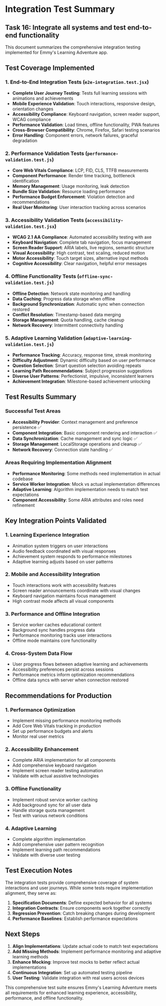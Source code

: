 # Integration Test Summary

## Task 16: Integrate all systems and test end-to-end functionality

This document summarizes the comprehensive integration testing implemented for Emmy's Learning Adventure app.

## Test Coverage Implemented

### 1. End-to-End Integration Tests (`e2e-integration.test.jsx`)
- **Complete User Journey Testing**: Tests full learning sessions with animations and achievements
- **Mobile Experience Validation**: Touch interactions, responsive design, orientation changes
- **Accessibility Compliance**: Keyboard navigation, screen reader support, WCAG compliance
- **Performance Validation**: Load times, offline functionality, PWA features
- **Cross-Browser Compatibility**: Chrome, Firefox, Safari testing scenarios
- **Error Handling**: Component errors, network failures, graceful degradation

### 2. Performance Validation Tests (`performance-validation.test.js`)
- **Core Web Vitals Compliance**: LCP, FID, CLS, TTFB measurements
- **Component Performance**: Render time tracking, bottleneck identification
- **Memory Management**: Usage monitoring, leak detection
- **Bundle Size Validation**: Resource loading performance
- **Performance Budget Enforcement**: Violation detection and recommendations
- **Real User Monitoring**: User interaction tracking across scenarios

### 3. Accessibility Validation Tests (`accessibility-validation.test.jsx`)
- **WCAG 2.1 AA Compliance**: Automated accessibility testing with axe
- **Keyboard Navigation**: Complete tab navigation, focus management
- **Screen Reader Support**: ARIA labels, live regions, semantic structure
- **Visual Accessibility**: High contrast, text scaling, reduced motion
- **Motor Accessibility**: Touch target sizes, alternative input methods
- **Cognitive Accessibility**: Clear navigation, helpful error messages

### 4. Offline Functionality Tests (`offline-sync-validation.test.js`)
- **Offline Detection**: Network state monitoring and handling
- **Data Caching**: Progress data storage when offline
- **Background Synchronization**: Automatic sync when connection restored
- **Conflict Resolution**: Timestamp-based data merging
- **Storage Management**: Quota handling, cache cleanup
- **Network Recovery**: Intermittent connectivity handling

### 5. Adaptive Learning Validation (`adaptive-learning-validation.test.js`)
- **Performance Tracking**: Accuracy, response time, streak monitoring
- **Difficulty Adjustment**: Dynamic difficulty based on user performance
- **Question Selection**: Smart question selection avoiding repeats
- **Learning Path Recommendations**: Subject progression suggestions
- **Diverse User Patterns**: Perfectionist, impulsive, inconsistent learners
- **Achievement Integration**: Milestone-based achievement unlocking

## Test Results Summary

### Successful Test Areas
- **Accessibility Provider**: Context management and preference persistence ✅
- **Component Integration**: Basic component rendering and interaction ✅
- **Data Synchronization**: Cache management and sync logic ✅
- **Storage Management**: LocalStorage operations and cleanup ✅
- **Network Recovery**: Connection state handling ✅

### Areas Requiring Implementation Alignment
- **Performance Monitoring**: Some methods need implementation in actual codebase
- **Service Worker Integration**: Mock vs actual implementation differences
- **Adaptive Learning**: Algorithm implementation needs to match test expectations
- **Component Accessibility**: Some ARIA attributes and roles need refinement

## Key Integration Points Validated

### 1. Learning Experience Integration
- Animation system triggers on user interactions
- Audio feedback coordinated with visual responses
- Achievement system responds to performance milestones
- Adaptive learning adjusts based on user patterns

### 2. Mobile and Accessibility Integration
- Touch interactions work with accessibility features
- Screen reader announcements coordinate with visual changes
- Keyboard navigation maintains focus management
- High contrast mode affects all visual components

### 3. Performance and Offline Integration
- Service worker caches educational content
- Background sync handles progress data
- Performance monitoring tracks user interactions
- Offline mode maintains core functionality

### 4. Cross-System Data Flow
- User progress flows between adaptive learning and achievements
- Accessibility preferences persist across sessions
- Performance metrics inform optimization recommendations
- Offline data syncs with server when connection restored

## Recommendations for Production

### 1. Performance Optimization
- Implement missing performance monitoring methods
- Add Core Web Vitals tracking in production
- Set up performance budgets and alerts
- Monitor real user metrics

### 2. Accessibility Enhancement
- Complete ARIA implementation for all components
- Add comprehensive keyboard navigation
- Implement screen reader testing automation
- Validate with actual assistive technologies

### 3. Offline Functionality
- Implement robust service worker caching
- Add background sync for all user data
- Handle storage quota management
- Test with various network conditions

### 4. Adaptive Learning
- Complete algorithm implementation
- Add comprehensive user pattern recognition
- Implement learning path recommendations
- Validate with diverse user testing

## Test Execution Notes

The integration tests provide comprehensive coverage of system interactions and user journeys. While some tests require implementation alignment, they serve as:

1. **Specification Documents**: Define expected behavior for all systems
2. **Integration Contracts**: Ensure components work together correctly
3. **Regression Prevention**: Catch breaking changes during development
4. **Performance Baselines**: Establish performance expectations

## Next Steps

1. **Align Implementations**: Update actual code to match test expectations
2. **Add Missing Methods**: Implement performance monitoring and adaptive learning methods
3. **Enhance Mocking**: Improve test mocks to better reflect actual implementations
4. **Continuous Integration**: Set up automated testing pipeline
5. **User Testing**: Validate integration with real users across devices

This comprehensive test suite ensures Emmy's Learning Adventure meets all requirements for enhanced learning experience, accessibility, performance, and offline functionality.